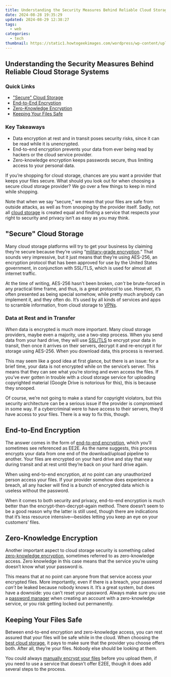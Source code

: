 ```yaml
---
title: Understanding the Security Measures Behind Reliable Cloud Storage Systems
date: 2024-08-28 19:35:29
updated: 2024-08-29 12:38:27
tags:
  - web
categories:
  - tech
thumbnail: https://static1.howtogeekimages.com/wordpress/wp-content/uploads/2024/08/a-safe-in-the-clouds-with-a-padlock-in-front.jpg
---
```


## Understanding the Security Measures Behind Reliable Cloud Storage Systems

### Quick Links

* ["Secure" Cloud Storage](https://some-techniques.techidaily.com/updated-filmmaking-with-ease-decoding-common-video-editing-hurdles-in-filmora/)
* [End-to-End Encryption](https://twitter-videos.techidaily.com/new-2024-approved-unveiling-audible-tweets-within-social-media-videos/)
* [Zero-Knowledge Encryption](https://techtrends.techidaily.com/jpeg-to-pdf-consolidation-how-to-compile-several-images-into-one-handy-document/)
* [Keeping Your Files Safe](https://screen-activity-recording.techidaily.com/updated-in-2024-battlefield-bliss-exploring-the-7-best-massive-wars/)

### Key Takeaways

* Data encryption at rest and in transit poses security risks, since it can be read while it is unencrypted.
* End-to-end encryption prevents your data from ever being read by hackers or the cloud service provider.
* Zero-knowledge encryption keeps passwords secure, thus limiting access to your personal data.

 If you’re shopping for cloud storage, chances are you want a provider that keeps your files secure. What should you look out for when choosing a secure cloud storage provider? We go over a few things to keep in mind while shopping.

 Note that when we say “secure,” we mean that your files are safe from outside attacks, as well as from snooping by the provider itself. Sadly, not all [cloud storage](https://desktop-recording.techidaily.com/instant-record-and-commentary-assistive-software/) is created equal and finding a service that respects your right to security and privacy isn’t as easy as you may think.

##  "Secure" Cloud Storage

 Many cloud storage platforms will try to get your business by claiming they’re secure because they’re using “[military-grade encryption](https://review-topics.techidaily.com/in-2024-full-guide-to-fix-itoolab-anygo-not-working-on-meizu-21-pro-drfone-by-drfone-virtual-android/).” That sounds very impressive, but it just means that they’re using AES-256, an encryption protocol that has been approved for use by the United States government, in conjunction with SSL/TLS, which is used for almost all internet traffic.

 At the time of writing, AES-256 hasn't been broken, _can't_ be brute-forced in any practical time frame, and thus, is a great protocol to use. However, it’s often presented as being special somehow, while pretty much anybody can implement it, and they often do. It’s used by all kinds of services and apps to scramble information, from cloud storage to [VPNs](https://extra-guidance.techidaily.com/2024-approved-masterclass-in-3d-color-grading-with-custom-luts/). 

###  Data at Rest and in Transfer

_When_ data is encrypted is much more important. Many cloud storage providers, maybe even a majority, use a two-step process. When you send data from your hard drive, they will use [SSL/TLS](https://extra-skills.techidaily.com/2024-approved-inspirational-movies-for-momentum-and-self-belief/) to encrypt your data in transit, then once it arrives on their servers, decrypt it and re-encrypt it for storage using AES-256\. When you download data, this process is reversed.

 This may seem like a good idea at first glance, but there is an issue: for a brief time, your data is not encrypted while on the service’s server. This means that they can see what you’re storing and even access the files. If you’ve ever gotten in trouble with a cloud storage service for uploading copyrighted material (Google Drive is notorious for this), this is because they snooped.

 Of course, we’re not going to make a stand for copyright violators, but this security architecture can be a serious issue if the provider is compromised in some way. If a cybercriminal were to have access to their servers, they’d have access to your files. There is a way to fix this, though.

##  End-to-End Encryption

 The answer comes in the form of [end-to-end encryption](https://extra-hints.techidaily.com/new-13-creative-ways-to-save-and-store-online-audio-broadcasts/), which you’ll sometimes see referenced as EE2E. As the name suggests, this process encrypts your data from one end of the download/upload pipeline to another. Your files are encrypted on your hard drive and stay that way during transit and at rest until they’re back on your hard drive again.

 When using end-to-end encryption, at no point can any unauthorized person access your files. If your provider somehow does experience a breach, all any hacker will find is a bunch of encrypted data which is useless without the password.

 When it comes to both security and privacy, end-to-end encryption is much better than the encrypt-then-decrypt-again method. There doesn’t seem to be a good reason why the latter is still used, though there are indications that it’s less resource intensive—besides letting you keep an eye on your customers’ files.

##  Zero-Knowledge Encryption

 Another important aspect to cloud storage security is something called [zero-knowledge encryption](https://tech-recovery.techidaily.com/navigating-the-features-of-an-internet-connected-tv-what-you-need-to-know/), sometimes referred to as zero-knowledge access. Zero knowledge in this case means that the service you’re using doesn’t know what your password is.

 This means that at no point can anyone from that service access your encrypted files. More importantly, even if there is a breach, your password _can’t_ be leaked because nobody knows it. It’s a great system, but does have a downside: you can’t reset your password. Always make sure you use a [password manager](https://facebook-video-recording.techidaily.com/new-a-comprehensive-guide-to-producing-videos-for-social-media/) when creating an account with a zero-knowledge service, or you risk getting locked out permanently. 

##  Keeping Your Files Safe

 Between end-to-end encryption and zero-knowledge access, you can rest assured that your files will be safe while in the cloud. When choosing the [best cloud storage](https://instagram-video-recordings.techidaily.com/navigating-the-truth-in-your-photos-an-instagram-selfie-audit/), it pays to make sure that the provider you choose offers both. After all, they’re your files. Nobody else should be looking at them.

 You could always [manually encrypt your files](https://screen-activity-recording.techidaily.com/new-screen-recording-mastery-with-lenovo-gear-for-2024/) before you upload them, if you need to use a service that doesn't offer E2EE, though it does add several steps to the process.

<ins class="adsbygoogle"
     style="display:block"
     data-ad-format="autorelaxed"
     data-ad-client="ca-pub-7571918770474297"
     data-ad-slot="1223367746"></ins>



<ins class="adsbygoogle"
     style="display:block"
     data-ad-client="ca-pub-7571918770474297"
     data-ad-slot="8358498916"
     data-ad-format="auto"
     data-full-width-responsive="true"></ins>
